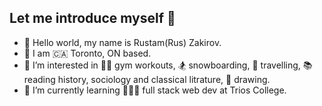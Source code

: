 ## Let me introduce myself 🙂

- 👋 Hello world, my name is Rustam(Rus) Zakirov.
- 📍 I am 🇨🇦 Toronto, ON based.
- 👀 I’m interested in 🏋️‍♂️ gym workouts, 🏂 snowboarding, 🧳 travelling, 📚 reading history, sociology and classical litrature, 🎨 drawing.
- 🌱 I’m currently learning 👨🏻‍💻 full stack web dev at Trios College.

<!---
ruzaki1290/ruzaki1290 is a ✨ special ✨ repository because its `README.md` (this file) appears on your GitHub profile.
You can click the Preview link to take a look at your changes.
--->
